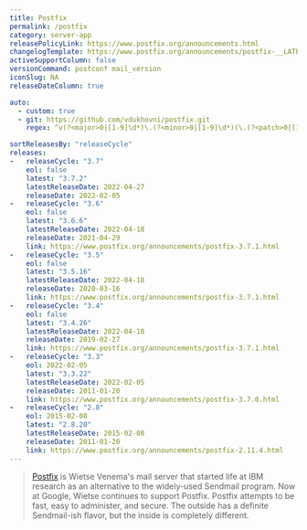 ```yaml
---
title: Postfix
permalink: /postfix
category: server-app
releasePolicyLink: https://www.postfix.org/announcements.html
changelogTemplate: https://www.postfix.org/announcements/postfix-__LATEST__.html
activeSupportColumn: false
versionCommand: postconf mail_version
iconSlug: NA
releaseDateColumn: true

auto:
  - custom: true
  - git: https://github.com/vdukhovni/postfix.git
    regex: ^v(?<major>0|[1-9]\d*)\.(?<minor>0|[1-9]\d*)(\.(?<patch>0|[1-9]\d*))?$

sortReleasesBy: "releaseCycle"
releases:
-   releaseCycle: "3.7"
    eol: false
    latest: "3.7.2"
    latestReleaseDate: 2022-04-27
    releaseDate: 2022-02-05
-   releaseCycle: "3.6"
    eol: false
    latest: "3.6.6"
    latestReleaseDate: 2022-04-18
    releaseDate: 2021-04-29
    link: https://www.postfix.org/announcements/postfix-3.7.1.html
-   releaseCycle: "3.5"
    eol: false
    latest: "3.5.16"
    latestReleaseDate: 2022-04-18
    releaseDate: 2020-03-16
    link: https://www.postfix.org/announcements/postfix-3.7.1.html
-   releaseCycle: "3.4"
    eol: false
    latest: "3.4.26"
    latestReleaseDate: 2022-04-18
    releaseDate: 2019-02-27
    link: https://www.postfix.org/announcements/postfix-3.7.1.html
-   releaseCycle: "3.3"
    eol: 2022-02-05
    latest: "3.3.22"
    latestReleaseDate: 2022-02-05
    releaseDate: 2011-01-20
    link: https://www.postfix.org/announcements/postfix-3.7.0.html
-   releaseCycle: "2.8"
    eol: 2015-02-08
    latest: "2.8.20"
    latestReleaseDate: 2015-02-08
    releaseDate: 2011-01-20
    link: https://www.postfix.org/announcements/postfix-2.11.4.html
---
```


>[Postfix](https://www.postfix.org/) is Wietse Venema's mail server that started life at IBM research as an alternative to the widely-used Sendmail program. Now at Google, Wietse continues to support Postfix.
Postfix attempts to be fast, easy to administer, and secure. The outside has a definite Sendmail-ish flavor, but the inside is completely different. 
